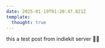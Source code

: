 ```yaml
---
date: 2025-01-19T01:20:47.821Z
template:
  thought: true
---
```


this a test post from indiekit server 🎊🎊


